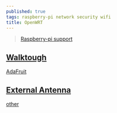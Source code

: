 ```yaml
---
published: true
tags: raspberry-pi network security wifi
title: OpenWRT
---
```

> [Raspberry-pi support](https://openwrt.org/toh/raspberry_pi_foundation/raspberry_pi)

## [Walktough](https://computers.tutsplus.com/articles/installing-openwrt-on-a-raspberry-pi-as-a-new-home-firewall--mac-55984)

[AdaFruit](https://cdn-learn.adafruit.com/downloads/pdf/setting-up-a-raspberry-pi-as-a-wifi-access-point.pdf)

## [External Antenna](https://www.dorkbotpdx.org/blog/wramsdell/external_antenna_modifications_for_the_raspberry_pi_3)

[other](https://hackaday.io/project/10091-raspberry-pi-3-external-antenna)
